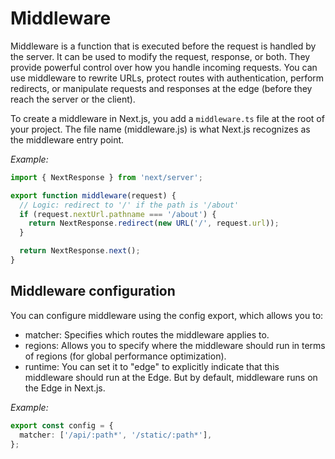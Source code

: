 # Middleware

Middleware is a function that is executed before the request is handled by the server. It can be used to modify the request, response, or both.
They provide powerful control over how you handle incoming requests. You can use middleware to rewrite URLs, protect routes with authentication, perform redirects, or manipulate requests and responses at the edge (before they reach the server or the client).

To create a middleware in Next.js, you add a `middleware.ts` file at the root of your project. The file name (middleware.js) is what Next.js recognizes as the middleware entry point.

*Example:*

```typescript
import { NextResponse } from 'next/server';

export function middleware(request) {
  // Logic: redirect to '/' if the path is '/about'
  if (request.nextUrl.pathname === '/about') {
    return NextResponse.redirect(new URL('/', request.url));
  }

  return NextResponse.next();
}
```

## Middleware configuration

You can configure middleware using the config export, which allows you to:

- matcher: Specifies which routes the middleware applies to.
- regions: Allows you to specify where the middleware should run in terms of regions (for global performance optimization).
- runtime: You can set it to "edge" to explicitly indicate that this middleware should run at the Edge. But by default, middleware runs on the Edge in Next.js.

*Example:*

```typescript
export const config = {
  matcher: ['/api/:path*', '/static/:path*'],
};
```
